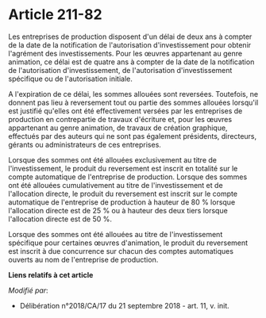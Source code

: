 # Article 211-82

Les entreprises de production disposent d'un délai de deux ans à compter de la date de la notification de l'autorisation
d'investissement pour obtenir l'agrément des investissements. Pour les œuvres appartenant au genre animation, ce délai est de
quatre ans à compter de la date de la notification de l'autorisation d'investissement, de l'autorisation d'investissement
spécifique ou de l'autorisation initiale.

A l'expiration de ce délai, les sommes allouées sont reversées. Toutefois, ne donnent pas lieu à reversement tout ou partie
des sommes allouées lorsqu'il est justifié qu'elles ont été effectivement versées par les entreprises de production en
contrepartie de travaux d'écriture et, pour les œuvres appartenant au genre animation, de travaux de création graphique,
effectués par des auteurs qui ne sont pas également présidents, directeurs, gérants ou administrateurs de ces entreprises.

Lorsque des sommes ont été allouées exclusivement au titre de l'investissement, le produit du reversement est inscrit en
totalité sur le compte automatique de l'entreprise de production. Lorsque des sommes ont été allouées cumulativement au titre
de l'investissement et de l'allocation directe, le produit du reversement est inscrit sur le compte automatique de
l'entreprise de production à hauteur de 80 % lorsque l'allocation directe est de 25 % ou à hauteur des deux tiers lorsque
l'allocation directe est de 50 %.

Lorsque des sommes ont été allouées au titre de l'investissement spécifique pour certaines œuvres d'animation, le produit du
reversement est inscrit à due concurrence sur chacun des comptes automatiques ouverts au nom de l'entreprise de production.

**Liens relatifs à cet article**

_Modifié par_:

  - Délibération n°2018/CA/17 du 21 septembre 2018 - art. 11, v. init.
